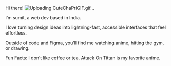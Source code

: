 Hi there! ![Uploading CuteChaPriGIF.gif…]()

I’m sumit, a web dev based in India.

I love turning design ideas into lightning-fast, accessible interfaces that feel effortless.

Outside of code and Figma, you’ll find me watching anime, hitting the gym, or drawing. 

Fun Facts:
I don’t like coffee or tea.
Attack On Tittan is my favorite anime.

